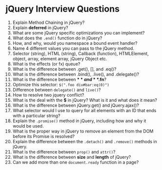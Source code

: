 # jQuery Interview Questions

1. Explain Method Chaining in jQuery?
1. Explain **deferred** in jQuery?
1. What are some jQuery specific optimizations you can implement?
1. What does the `.end()` function do in jQuery?
1. How, and why, would you namespace a bound event handler?
1. Name 4 different values you can pass to the jQuery method.
1. Selector (string), HTML (string), Callback (function), HTMLElement, object, array, element array, jQuery Object etc.
1. What is the effects (or fx) queue?
1. What is the difference between .get(), [], and .eq()?
1. What is the difference between .bind(), .live(), and .delegate()?
1. What is the difference between **$** and **$.fn**?
1. Optimize this selector: `$(".foo div#bar:eq(0)")`
1. Difference between `delegate()` and `live()`?
1. How to resolve two jquery conflict?
1. What is the deal with the **$** in jQuery? What is it and what does it mean?
1. What is the difference between jQuery.get() and jQuery.ajax()?
1. What selector would I use to query for all elements with an ID that ends with a particular string?
1. Explain the `.promise()` method in jQuery, including how and why it would be used.
1. What is the proper way in jQuery to remove an element from the DOM before its Promise is resolved?
1. Explain the difference between the `.detach()` and `.remove()` methods in jQuery.
1. What is the difference between `prop()` and `attr()`?
1. What is the difference between **size** and **length** of jQuery?
1. Can we add more than one `document.ready` function in a page?